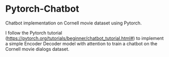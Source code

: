 # Pytorch-Chatbot
Chatbot implementation on Cornell movie dataset using Pytorch.

 I follow the Pytorch tutorial (https://pytorch.org/tutorials/beginner/chatbot_tutorial.html#) to implement a simple Encoder
 Decoder model with attention to train a chatbot on the Cornell movie dialogs dataset.

